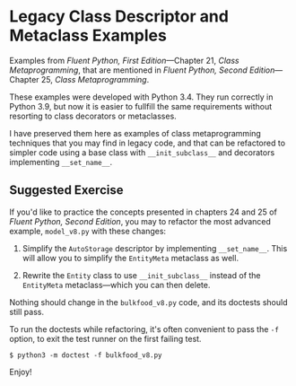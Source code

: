 # Legacy Class Descriptor and Metaclass Examples

Examples from _Fluent Python, First Edition_—Chapter 21, _Class Metaprogramming_,
that are mentioned in _Fluent Python, Second Edition_—Chapter 25, _Class Metaprogramming_.

These examples were developed with Python 3.4.
They run correctly in Python 3.9, but now it is easier to fullfill the same requirements
without resorting to class decorators or metaclasses.

I have preserved them here as examples of class metaprogramming techniques
that you may find in legacy code, and that can be refactored to simpler code
using a base class with `__init_subclass__` and decorators implementing `__set_name__`.

## Suggested Exercise

If you'd like to practice the concepts presented in chapters 24 and 25 of
_Fluent Python, Second Edition_,
you may to refactor the most advanced example, `model_v8.py` with these changes:

1. Simplify the `AutoStorage` descriptor by implementing `__set_name__`.
This will allow you to simplify the `EntityMeta` metaclass as well.

2. Rewrite the `Entity` class to use `__init_subclass__` instead of the `EntityMeta` metaclass—which you can then delete.

Nothing should change in the `bulkfood_v8.py` code, and its doctests should still pass.

To run the doctests while refactoring, it's often convenient to pass the `-f` option,
to exit the test runner on the first failing test.

```
$ python3 -m doctest -f bulkfood_v8.py
```

Enjoy!
